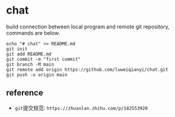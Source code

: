 # chat
build connection between local program and remote git repository, commands are below. 
```shell
echo "# chat" >> README.md
git init
git add README.md
git commit -m "first commit"
git branch -M main
git remote add origin https://github.com/luweiqianyi/chat.git
git push -u origin main
```


## reference
* `git`提交规范: `https://zhuanlan.zhihu.com/p/182553920`